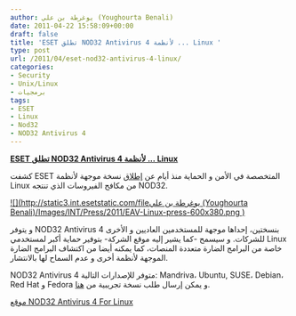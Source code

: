 ```yaml
---
author: يوغرطة بن علي (Youghourta Benali)
date: 2011-04-22 15:58:09+00:00
draft: false
title: 'ESET تطلق NOD32 Antivirus 4 لأنظمة ... Linux '
type: post
url: /2011/04/eset-nod32-antivirus-4-linux/
categories:
- Security
- Unix/Linux
- برمجيات
tags:
- ESET
- Linux
- Nod32
- NOD32 Antivirus 4
---
```


[**ESET تطلق NOD32 Antivirus 4 لأنظمة ... Linux**](https://www.it-scoop.com/2011/04/eset-nod32-antivirus-4-linux/)


كشفت ESET المتخصصة في الأمن و الحماية منذ أيام عن [إطلاق](http://www.eset.com/about/press/articles/article/eset-announces-eset-nod32-antivirus-for-linux/) نسخة موجهة لأنظمة Linux من مكافح الفيروسات الذي تنتجه NOD32.



[![](http://static3.int.esetstatic.com/fileيوغرطة بن علي (Youghourta Benali)/Images/INT/Press/2011/EAV-Linux-press-600x380.png )
](https://www.it-scoop.com/2011/04/eset-nod32-antivirus-4-linux/)

و يتوفر NOD32 Antivirus 4 بنسختين، إحداها موجهة للمستخدمين العاديين و الأخرى للشركات. و سيسمح -كما يشير إليه موقع الشركة- بتوفير حماية أكبر لمستخدمي Linux خاصة من البرامج الضارة متعددة المنصات، كما يمكنه أيضا من اكتشاف البرامج الضارة الموجهة لأنظمة أخرى و عدم السماح لها بالانتشار.

NOD32 Antivirus 4 متوفر للإصدارات التالية: Mandriva، Ubuntu, SUSE، Debian،   Red Hat و Fedora و يمكن إرسال طلب نسخة تجريبية من [هنا](http://www.eset.com/download/business/detail/family/69/).

[موقع NOD32 Antivirus 4 For Linux](http://www.eset.com/linux)


